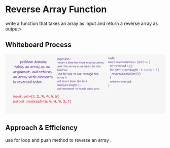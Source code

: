 # Reverse Array Function 
write a function that takes an array as input and return 
a reverse array as output>

## Whiteboard Process

![reversearr](array-reverse.PNG)

## Approach & Efficiency
use for loop and push method to reverse an array .

